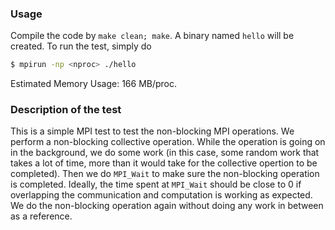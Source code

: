 ### Usage

Compile the code by `make clean; make`. A binary named `hello` will be created. To run the test, simply do
```bash
$ mpirun -np <nproc> ./hello
```
Estimated Memory Usage: 166 MB/proc.

### Description of the test
This is a simple MPI test to test the non-blocking MPI operations. We perform a non-blocking collective operation. While the operation is going on in the background, we do some work (in this case, some random work that takes a lot of time, more than it would take for the collective opertion to be completed). Then we do `MPI_Wait` to make sure the non-blocking operation is completed. Ideally, the time spent at `MPI_Wait` should be close to 0 if overlapping the communication and computation is working as expected. We do the non-blocking operation again without doing any work in between as a reference.
